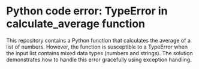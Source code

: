 # Python code error: TypeError in calculate_average function
This repository contains a Python function that calculates the average of a list of numbers.  However, the function is susceptible to a TypeError when the input list contains mixed data types (numbers and strings). The solution demonstrates how to handle this error gracefully using exception handling.